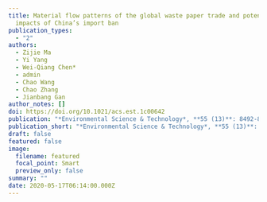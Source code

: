 ```yaml
---
title: Material flow patterns of the global waste paper trade and potential
  impacts of China’s import ban
publication_types:
  - "2"
authors:
  - Zijie Ma
  - Yi Yang
  - Wei-Qiang Chen*
  - admin
  - Chao Wang
  - Chao Zhang
  - Jianbang Gan
author_notes: []
doi: https://doi.org/10.1021/acs.est.1c00642
publication: "*Environmental Science & Technology*, **55 (13)**: 8492-8501"
publication_short: "*Environmental Science & Technology*, **55 (13)**: 8492-8501"
draft: false
featured: false
image:
  filename: featured
  focal_point: Smart
  preview_only: false
summary: ""
date: 2020-05-17T06:14:00.000Z
---
```

